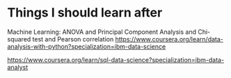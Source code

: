 # Things I should learn after

Machine Learning: ANOVA and Principal Component Analysis and Chi-squared test and Pearson correlation 
https://www.coursera.org/learn/data-analysis-with-python?specialization=ibm-data-science

https://www.coursera.org/learn/sql-data-science?specialization=ibm-data-analyst